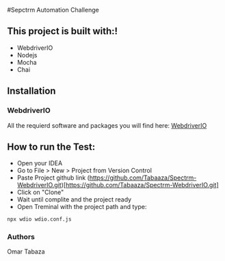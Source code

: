 #Sepctrm Automation Challenge

## This project is built with:!
- WebdriverIO
- Nodejs
- Mocha
- Chai


## Installation

### WebdriverIO
All the requierd software and packages you will find here: [WebdriverIO](https://webdriver.io/docs/gettingstarted.html)

## How to run the Test:
- Open your IDEA
- Go to File > New > Project from Version Control
- Paste Project github link (https://github.com/Tabaaza/Spectrm-WebdriverIO.git)[https://github.com/Tabaaza/Spectrm-WebdriverIO.git]
- Click on "Clone"
- Wait until complite and the project ready
- Open Treminal with the project path and type:
```sh
npx wdio wdio.conf.js
```


### Authors
Omar Tabaza 
